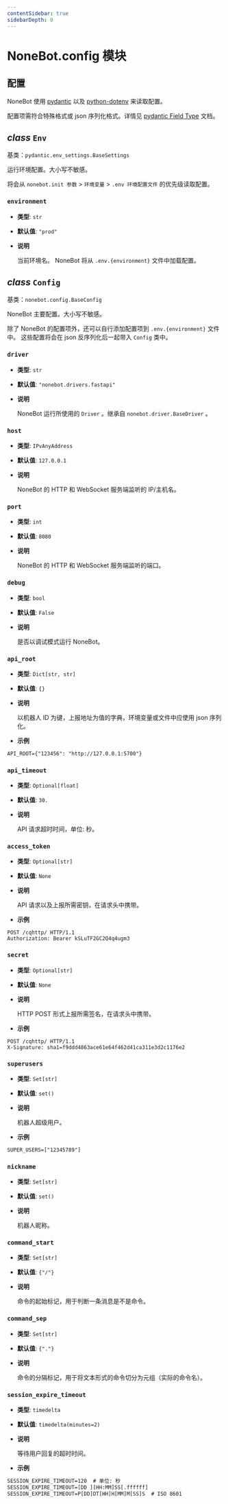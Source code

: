 ```yaml
---
contentSidebar: true
sidebarDepth: 0
---
```


# NoneBot.config 模块

## 配置

NoneBot 使用 [pydantic](https://pydantic-docs.helpmanual.io/) 以及 [python-dotenv](https://saurabh-kumar.com/python-dotenv/) 来读取配置。

配置项需符合特殊格式或 json 序列化格式。详情见 [pydantic Field Type](https://pydantic-docs.helpmanual.io/usage/types/) 文档。


## _class_ `Env`

基类：`pydantic.env_settings.BaseSettings`

运行环境配置。大小写不敏感。

将会从 `nonebot.init 参数` > `环境变量` > `.env 环境配置文件` 的优先级读取配置。


### `environment`


* **类型**: `str`


* **默认值**: `"prod"`


* **说明**

    当前环境名。 NoneBot 将从 `.env.{environment}` 文件中加载配置。



## _class_ `Config`

基类：`nonebot.config.BaseConfig`

NoneBot 主要配置。大小写不敏感。

除了 NoneBot 的配置项外，还可以自行添加配置项到 `.env.{environment}` 文件中。
这些配置将会在 json 反序列化后一起带入 `Config` 类中。


### `driver`


* **类型**: `str`


* **默认值**: `"nonebot.drivers.fastapi"`


* **说明**

    NoneBot 运行所使用的 `Driver` 。继承自 `nonebot.driver.BaseDriver` 。



### `host`


* **类型**: `IPvAnyAddress`


* **默认值**: `127.0.0.1`


* **说明**

    NoneBot 的 HTTP 和 WebSocket 服务端监听的 IP/主机名。



### `port`


* **类型**: `int`


* **默认值**: `8080`


* **说明**

    NoneBot 的 HTTP 和 WebSocket 服务端监听的端口。



### `debug`


* **类型**: `bool`


* **默认值**: `False`


* **说明**

    是否以调试模式运行 NoneBot。



### `api_root`


* **类型**: `Dict[str, str]`


* **默认值**: `{}`


* **说明**

    以机器人 ID 为键，上报地址为值的字典，环境变量或文件中应使用 json 序列化。



* **示例**


```default
API_ROOT={"123456": "http://127.0.0.1:5700"}
```


### `api_timeout`


* **类型**: `Optional[float]`


* **默认值**: `30.`


* **说明**

    API 请求超时时间，单位: 秒。



### `access_token`


* **类型**: `Optional[str]`


* **默认值**: `None`


* **说明**

    API 请求以及上报所需密钥，在请求头中携带。



* **示例**


```http
POST /cqhttp/ HTTP/1.1
Authorization: Bearer kSLuTF2GC2Q4q4ugm3
```


### `secret`


* **类型**: `Optional[str]`


* **默认值**: `None`


* **说明**

    HTTP POST 形式上报所需签名，在请求头中携带。



* **示例**


```http
POST /cqhttp/ HTTP/1.1
X-Signature: sha1=f9ddd4863ace61e64f462d41ca311e3d2c1176e2
```


### `superusers`


* **类型**: `Set[str]`


* **默认值**: `set()`


* **说明**

    机器人超级用户。



* **示例**


```default
SUPER_USERS=["12345789"]
```


### `nickname`


* **类型**: `Set[str]`


* **默认值**: `set()`


* **说明**

    机器人昵称。



### `command_start`


* **类型**: `Set[str]`


* **默认值**: `{"/"}`


* **说明**

    命令的起始标记，用于判断一条消息是不是命令。



### `command_sep`


* **类型**: `Set[str]`


* **默认值**: `{"."}`


* **说明**

    命令的分隔标记，用于将文本形式的命令切分为元组（实际的命令名）。



### `session_expire_timeout`


* **类型**: `timedelta`


* **默认值**: `timedelta(minutes=2)`


* **说明**

    等待用户回复的超时时间。



* **示例**


```default
SESSION_EXPIRE_TIMEOUT=120  # 单位: 秒
SESSION_EXPIRE_TIMEOUT=[DD ][HH:MM]SS[.ffffff]
SESSION_EXPIRE_TIMEOUT=P[DD]DT[HH]H[MM]M[SS]S  # ISO 8601
```
